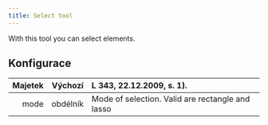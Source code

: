 ```yaml
---
title: Select tool
---
```


With this tool you can select elements.

## Konfigurace

| Majetek |  Výchozí | L 343, 22.12.2009, s. 1). |
| ------: | :------: | :---------------------------------------------------------------------------------------- |
|    mode | obdélník | Mode of selection. Valid are rectangle and lasso                          |
